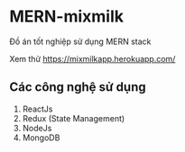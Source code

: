 # MERN-mixmilk

Đồ án tốt nghiệp sử dụng MERN stack

Xem thử https://mixmilkapp.herokuapp.com/

## Các công nghệ sử dụng

1. ReactJs
2. Redux (State Management)
3. NodeJs
4. MongoDB
